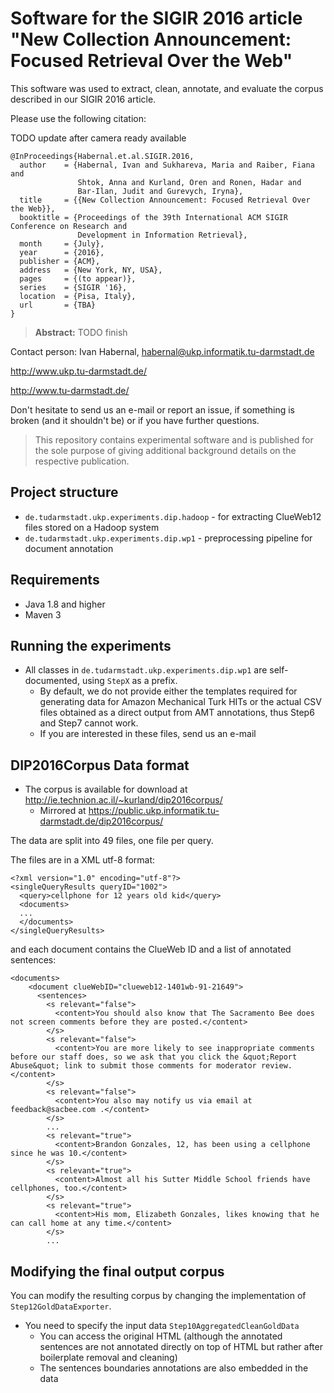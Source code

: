 # Software for the SIGIR 2016 article "New Collection Announcement: Focused Retrieval Over the Web"

This software was used to extract, clean, annotate, and evaluate the corpus described in our SIGIR 2016 article. 

Please use the following citation:

TODO update after camera ready available
```
@InProceedings{Habernal.et.al.SIGIR.2016,
  author    = {Habernal, Ivan and Sukhareva, Maria and Raiber, Fiana and
               Shtok, Anna and Kurland, Oren and Ronen, Hadar and
               Bar-Ilan, Judit and Gurevych, Iryna},
  title     = {{New Collection Announcement: Focused Retrieval Over the Web}},
  booktitle = {Proceedings of the 39th International ACM SIGIR Conference on Research and
               Development in Information Retrieval},
  month     = {July},
  year      = {2016},
  publisher = {ACM},
  address   = {New York, NY, USA},
  pages     = {(to appear)},
  series    = {SIGIR '16},
  location  = {Pisa, Italy},
  url       = {TBA}
}
```

> **Abstract:** TODO finish 


Contact person: Ivan Habernal, habernal@ukp.informatik.tu-darmstadt.de

http://www.ukp.tu-darmstadt.de/

http://www.tu-darmstadt.de/


Don't hesitate to send us an e-mail or report an issue, if something is broken (and it shouldn't be) or if you have further questions.

> This repository contains experimental software and is published for the sole purpose of giving additional background details on the respective publication. 

## Project structure

* `de.tudarmstadt.ukp.experiments.dip.hadoop` - for extracting ClueWeb12 files stored on a Hadoop system
* `de.tudarmstadt.ukp.experiments.dip.wp1` - preprocessing pipeline for document annotation

## Requirements

* Java 1.8 and higher
* Maven 3

## Running the experiments

* All classes in `de.tudarmstadt.ukp.experiments.dip.wp1` are self-documented, using `StepX` as a prefix.
    * By default, we do not provide either the templates required for generating data for Amazon Mechanical Turk HITs or
the actual CSV files obtained as a direct output from AMT annotations, thus Step6 and Step7 cannot work.
    * If you are interested in these files, send us an e-mail


## DIP2016Corpus Data format

* The corpus is available for download at http://ie.technion.ac.il/~kurland/dip2016corpus/
    * Mirrored at https://public.ukp.informatik.tu-darmstadt.de/dip2016corpus/

The data are split into 49 files, one file per query.

The files are in a XML utf-8 format:

```
<?xml version="1.0" encoding="utf-8"?>
<singleQueryResults queryID="1002">
  <query>cellphone for 12 years old kid</query>
  <documents>
  ...
  </documents>
</singleQueryResults>
```

and each document contains the ClueWeb ID and a list of annotated sentences:

```
<documents>
    <document clueWebID="clueweb12-1401wb-91-21649">
      <sentences>
        <s relevant="false">
          <content>You should also know that The Sacramento Bee does not screen comments before they are posted.</content>
        </s>
        <s relevant="false">
          <content>You are more likely to see inappropriate comments before our staff does, so we ask that you click the &quot;Report Abuse&quot; link to submit those comments for moderator review.</content>
        </s>
        <s relevant="false">
          <content>You also may notify us via email at feedback@sacbee.com .</content>
        </s>
        ...
        <s relevant="true">
          <content>Brandon Gonzales, 12, has been using a cellphone since he was 10.</content>
        </s>
        <s relevant="true">
          <content>Almost all his Sutter Middle School friends have cellphones, too.</content>
        </s>
        <s relevant="true">
          <content>His mom, Elizabeth Gonzales, likes knowing that he can call home at any time.</content>
        </s>
        ...
```

## Modifying the final output corpus

You can modify the resulting corpus by changing the implementation of `Step12GoldDataExporter`.

* You need to specify the input data ``Step10AggregatedCleanGoldData``
    * You can access the original HTML (although the annotated sentences are not annotated directly
    on top of HTML but rather after boilerplate removal and cleaning)
    * The sentences boundaries annotations are also embedded in the data